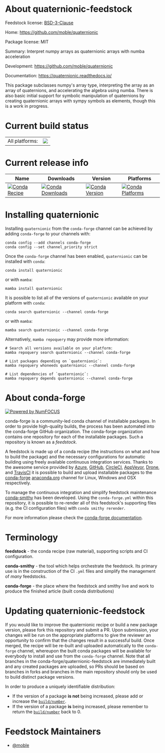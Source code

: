 About quaternionic-feedstock
============================

Feedstock license: [BSD-3-Clause](https://github.com/conda-forge/quaternionic-feedstock/blob/main/LICENSE.txt)

Home: https://github.com/moble/quaternionic

Package license: MIT

Summary: Interpret numpy arrays as quaternionic arrays with numba acceleration

Development: https://github.com/moble/quaternionic

Documentation: https://quaternionic.readthedocs.io/

This package subclasses numpy's array type, interpreting the array as an
array of quaternions, and accelerating the algebra using numba. There is
also basic initial support for symbolic manipulation of quaternions by
creating quaternionic arrays with sympy symbols as elements, though this
is a work in progress.


Current build status
====================


<table><tr><td>All platforms:</td>
    <td>
      <a href="https://dev.azure.com/conda-forge/feedstock-builds/_build/latest?definitionId=10529&branchName=main">
        <img src="https://dev.azure.com/conda-forge/feedstock-builds/_apis/build/status/quaternionic-feedstock?branchName=main">
      </a>
    </td>
  </tr>
</table>

Current release info
====================

| Name | Downloads | Version | Platforms |
| --- | --- | --- | --- |
| [![Conda Recipe](https://img.shields.io/badge/recipe-quaternionic-green.svg)](https://anaconda.org/conda-forge/quaternionic) | [![Conda Downloads](https://img.shields.io/conda/dn/conda-forge/quaternionic.svg)](https://anaconda.org/conda-forge/quaternionic) | [![Conda Version](https://img.shields.io/conda/vn/conda-forge/quaternionic.svg)](https://anaconda.org/conda-forge/quaternionic) | [![Conda Platforms](https://img.shields.io/conda/pn/conda-forge/quaternionic.svg)](https://anaconda.org/conda-forge/quaternionic) |

Installing quaternionic
=======================

Installing `quaternionic` from the `conda-forge` channel can be achieved by adding `conda-forge` to your channels with:

```
conda config --add channels conda-forge
conda config --set channel_priority strict
```

Once the `conda-forge` channel has been enabled, `quaternionic` can be installed with `conda`:

```
conda install quaternionic
```

or with `mamba`:

```
mamba install quaternionic
```

It is possible to list all of the versions of `quaternionic` available on your platform with `conda`:

```
conda search quaternionic --channel conda-forge
```

or with `mamba`:

```
mamba search quaternionic --channel conda-forge
```

Alternatively, `mamba repoquery` may provide more information:

```
# Search all versions available on your platform:
mamba repoquery search quaternionic --channel conda-forge

# List packages depending on `quaternionic`:
mamba repoquery whoneeds quaternionic --channel conda-forge

# List dependencies of `quaternionic`:
mamba repoquery depends quaternionic --channel conda-forge
```


About conda-forge
=================

[![Powered by
NumFOCUS](https://img.shields.io/badge/powered%20by-NumFOCUS-orange.svg?style=flat&colorA=E1523D&colorB=007D8A)](https://numfocus.org)

conda-forge is a community-led conda channel of installable packages.
In order to provide high-quality builds, the process has been automated into the
conda-forge GitHub organization. The conda-forge organization contains one repository
for each of the installable packages. Such a repository is known as a *feedstock*.

A feedstock is made up of a conda recipe (the instructions on what and how to build
the package) and the necessary configurations for automatic building using freely
available continuous integration services. Thanks to the awesome service provided by
[Azure](https://azure.microsoft.com/en-us/services/devops/), [GitHub](https://github.com/),
[CircleCI](https://circleci.com/), [AppVeyor](https://www.appveyor.com/),
[Drone](https://cloud.drone.io/welcome), and [TravisCI](https://travis-ci.com/)
it is possible to build and upload installable packages to the
[conda-forge](https://anaconda.org/conda-forge) [anaconda.org](https://anaconda.org/)
channel for Linux, Windows and OSX respectively.

To manage the continuous integration and simplify feedstock maintenance
[conda-smithy](https://github.com/conda-forge/conda-smithy) has been developed.
Using the ``conda-forge.yml`` within this repository, it is possible to re-render all of
this feedstock's supporting files (e.g. the CI configuration files) with ``conda smithy rerender``.

For more information please check the [conda-forge documentation](https://conda-forge.org/docs/).

Terminology
===========

**feedstock** - the conda recipe (raw material), supporting scripts and CI configuration.

**conda-smithy** - the tool which helps orchestrate the feedstock.
                   Its primary use is in the construction of the CI ``.yml`` files
                   and simplify the management of *many* feedstocks.

**conda-forge** - the place where the feedstock and smithy live and work to
                  produce the finished article (built conda distributions)


Updating quaternionic-feedstock
===============================

If you would like to improve the quaternionic recipe or build a new
package version, please fork this repository and submit a PR. Upon submission,
your changes will be run on the appropriate platforms to give the reviewer an
opportunity to confirm that the changes result in a successful build. Once
merged, the recipe will be re-built and uploaded automatically to the
`conda-forge` channel, whereupon the built conda packages will be available for
everybody to install and use from the `conda-forge` channel.
Note that all branches in the conda-forge/quaternionic-feedstock are
immediately built and any created packages are uploaded, so PRs should be based
on branches in forks and branches in the main repository should only be used to
build distinct package versions.

In order to produce a uniquely identifiable distribution:
 * If the version of a package **is not** being increased, please add or increase
   the [``build/number``](https://docs.conda.io/projects/conda-build/en/latest/resources/define-metadata.html#build-number-and-string).
 * If the version of a package **is** being increased, please remember to return
   the [``build/number``](https://docs.conda.io/projects/conda-build/en/latest/resources/define-metadata.html#build-number-and-string)
   back to 0.

Feedstock Maintainers
=====================

* [@moble](https://github.com/moble/)

